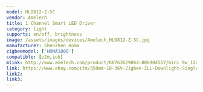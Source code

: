 ```yaml
---
model: HLD812-Z-SC
vendor: Amelech 
title: 1 Channel Smart LED Driver
category: light
supports: on/off, brightness
image: /assets/images/devices/Amelech_HLD812-Z-SC.jpg
manufacturer: Shenzhen_Homa
zigbeemodel: ['HOMA1008']
compatible: [z2m,iob]
mlink: http://www.amelech.com/product/60763629064-806904517/mini_9w_12w_led_downlight_zigbee_remote_control_cct_dimmable_led_driver.html
link: https://www.ebay.com/itm/350mA-18-36V-Zigbee-ZLL-Downlight-Single-Color-Dimmable-LED-Driver-HLD812-Z-SC-/283622527265
link2: 
link3: 
---
```

